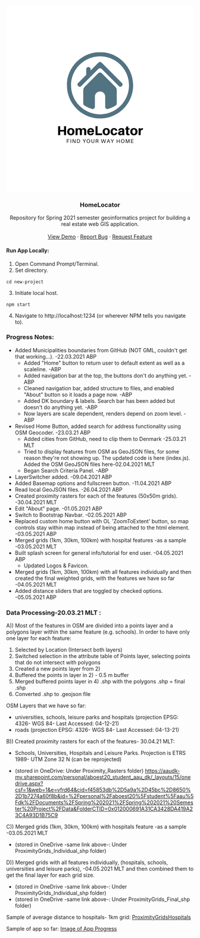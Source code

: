 <!-- PROJECT LOGO -->
<br />
<p align="center">
  <a href="https://github.com/aboestpetersen/Spring21_AAU_Project">
    <img src="images/HomeLocator Logo.png" alt="Logo" width="500" height="500">
  </a>

  <h3 align="center">HomeLocator</h3>

  <p align="center">
    Repository for Spring 2021 semester geoinformatics project for building a real estate web GIS application.
    <br />
    <br />
    <a href="https://realestate-aauspring2021.herokuapp.com/">View Demo</a>
    ·
    <a href="https://github.com/aboestpetersen/Spring21_AAU_Project/issues">Report Bug</a>
    ·
    <a href="https://github.com/aboestpetersen/Spring21_AAU_Project/issues">Request Feature</a>
  </p>
</p>

#### Run App Locally:
1. Open Command Prompt/Terminal.
2. Set directory.
```
cd new-project
```
3. Initiate local host.
```
npm start
```
4. Navigate to http://localhost:1234 (or wherever NPM tells you navigate to).

### Progress Notes:
* Added Municipalities boundaries from GitHub (NOT GML, couldn't get that working...). -22.03.2021 ABP
    * Added "Home" button to return user to default extent as well as a scaleline. -ABP
    * Added navigation bar at the top, the buttons don't do anything yet. -ABP
    * Cleaned navigation bar, added structure to files, and enabled "About" button so it loads a page now. -ABP
    * Added DK boundary & labels. Search bar has been added but doesn't do anything yet. -ABP
    * Now layers are scale dependent, renders depend on zoom level. -ABP
* Revised Home Button, added search for address functionality using OSM Geocoder. -23.03.21 ABP
    * Added cities from GitHub, need to clip them to Denmark -25.03.21 MLT 
    * Tried to display features from OSM as GeoJSON files, for some reason they're not showing up. The updated
code is here (index.js). Added the OSM GeoJSON files here-02.04.2021  MLT 
    * Began Search Criteria Panel. -ABP
* LayerSwitcher added. -09.04.2021 ABP
* Added Basemap options and fullscreen button. -11.04.2021 ABP
* Read local GeoJSON files. -26.04.2021 ABP
* Created proximity rasters for each of the features (50x50m grids). -30.04.2021 MLT
* Edit "About" page. -01.05.2021 ABP
* Switch to Bootstrap Navbar. -02.05.2021 ABP
* Replaced custom home button with OL 'ZoomToExtent' button, so map controls stay within map instead of being attached to the html element. -03.05.2021 ABP
* Merged grids (1km, 30km, 100km) with hospital features -as a sample -03.05.2021 MLT
* Built splash screen for general info/tutorial for end user. -04.05.2021 ABP
    * Updated Logos & Favicon.
* Merged grids (1km, 30km, 100km) with all features individually and then created the final weighted grids, with the features we have so far -04.05.2021 MLT
* Added distance sliders that are toggled by checked options. -05.05.2021 ABP

### Data Processing-20.03.21 MLT : 

A)) Most of the features in OSM are divided into a points layer and a polygons layer within the same feature (e.g.
schools). In order to have only one layer for each feature:

1) Selected by Location (Intersect both layers)
2) Switched selection in the attribute table of Points layer, selecting points that do not intersect with polygons
3) Created a new points layer from 2)
4) Buffered the points in layer in 2) - 0.5 m buffer
5) Merged buffered points layer in 4) .shp with the polygons .shp = final .shp
6) Converted .shp to .geojson file

OSM Layers that we have so far:
-  universities, schools, leisure parks and hospitals (projection EPSG: 4326- WGS 84-
Last Accessed: 04-12-21)
- roads (projection EPSG: 4326- WGS 84- Last Accessed: 04-13-21)

B)) Created proximity rasters for each of the features- 30.04.21 MLT:

* Schools, Universities, Hospitals and Leisure Parks.
Projection is ETRS 1989- UTM Zone 32 N (can be reprojected)

* (stored in OneDrive: Under Proximity_Rasters folder)
 https://aaudk-my.sharepoint.com/personal/aboest20_student_aau_dk/_layouts/15/onedrive.aspx?csf=1&web=1&e=vfrd64&cid=f45853db%2D5a9a%2D45bc%2D8650%2D1b7274a60f8b&id=%2Fpersonal%2Faboest20%5Fstudent%5Faau%5Fdk%2FDocuments%2FSpring%202021%2FSpring%202021%20Semester%20Project%2FData&FolderCTID=0x012000691A31CA3428DA419A23C4A93D1B75C9

C)) Merged grids (1km, 30km, 100km) with hospitals feature -as a sample -03.05.2021 MLT

* (stored in OneDrive -same link above-: Under ProximityGrids_Individual_shp folder)

D)) Merged grids with all features individually, (hospitals, schools, universities and leisure parks), -04.05.2021 MLT
and then combined them to get the final layer for each grid size.

* (stored in OneDrive -same link above-: Under ProximityGrids_Individual_shp folder)
* (stored in OneDrive -same link above-: Under ProximityGrids_Final_shp folder)

Sample of average distance to hospitals- 1km grid:
[ProximityGridsHospitals](images/zs_grid1_hospitals.png)

Sample of app so far:
[Image of App Progress](images/app_progress.png)
